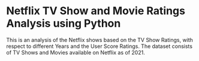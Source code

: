 # Netflix TV Show and Movie Ratings Analysis using Python
This is an analysis of the Netflix shows based on the TV Show Ratings, with respect to different Years and the User Score Ratings. The dataset consists of TV Shows and Movies available on Netflix as of 2021. 
